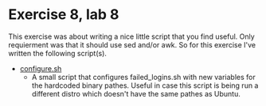 # Exercise 8, lab 8 #
This exercise was about writing a nice little script that you find useful.
Only requierment was that it should use sed and/or awk.
So for this exercise I've written the following script(s).

* [configure.sh](https://github.com/jackbenny/scripts_grundkurs/blob/master/Labb8/ovning5/configure.sh)
	- A small script that configures failed\_logins.sh with new variables
	for the hardcoded binary pathes. Useful in case this script is being run
	a different distro which doesn't have the same pathes as Ubuntu.


